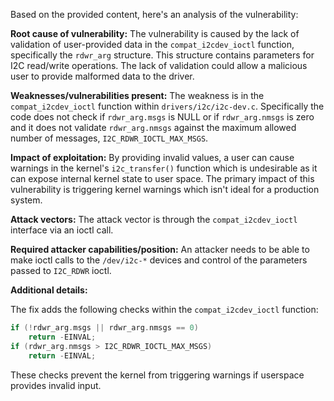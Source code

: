 Based on the provided content, here's an analysis of the vulnerability:

**Root cause of vulnerability:**
The vulnerability is caused by the lack of validation of user-provided data in the `compat_i2cdev_ioctl` function, specifically the `rdwr_arg` structure. This structure contains parameters for I2C read/write operations. The lack of validation could allow a malicious user to provide malformed data to the driver.

**Weaknesses/vulnerabilities present:**
The weakness is in the `compat_i2cdev_ioctl` function within `drivers/i2c/i2c-dev.c`. Specifically the code does not check if `rdwr_arg.msgs` is NULL or if `rdwr_arg.nmsgs` is zero and it does not validate `rdwr_arg.nmsgs` against the maximum allowed number of messages, `I2C_RDWR_IOCTL_MAX_MSGS`.

**Impact of exploitation:**
By providing invalid values, a user can cause warnings in the kernel's `i2c_transfer()` function which is undesirable as it can expose internal kernel state to user space. The primary impact of this vulnerability is triggering kernel warnings which isn't ideal for a production system.

**Attack vectors:**
The attack vector is through the `compat_i2cdev_ioctl` interface via an ioctl call.

**Required attacker capabilities/position:**
An attacker needs to be able to make ioctl calls to the `/dev/i2c-*` devices and control of the parameters passed to `I2C_RDWR` ioctl.

**Additional details:**

The fix adds the following checks within the `compat_i2cdev_ioctl` function:

```c
if (!rdwr_arg.msgs || rdwr_arg.nmsgs == 0)
    return -EINVAL;
if (rdwr_arg.nmsgs > I2C_RDWR_IOCTL_MAX_MSGS)
    return -EINVAL;
```
These checks prevent the kernel from triggering warnings if userspace provides invalid input.